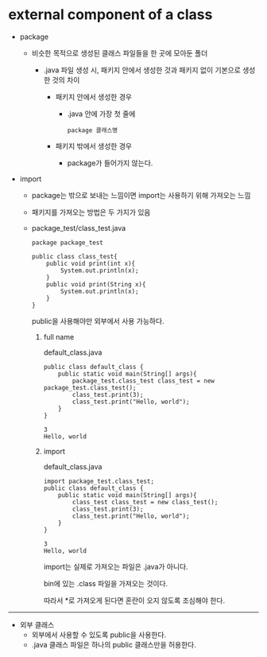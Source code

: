 # external component of a class

- package

  - 비슷한 목적으로 생성된 클래스 파일들을 한 곳에 모아둔 폴더

    - .java 파일 생성 시, 패키지 안에서 생성한 것과 패키지 없이 기본으로 생성한 것의 차이

      - 패키지 안에서 생성한 경우

        - .java 안에 가장 첫 줄에 

          ```
          package 클래스명
          ```

      - 패키지 밖에서 생성한 경우

        - package가 들어가지 않는다.

- import

  - package는 밖으로 보내는 느낌이면 import는 사용하기 위해 가져오는 느낌

  - 패키지를 가져오는 방법은 두 가지가 있음

  - package_test/class_test.java

    ```
    package package_test
    
    public class class_test{
        public void print(int x){
            System.out.println(x);
        }
        public void print(String x){
            System.out.println(x);
        }
    }
    ```

    public을 사용해야만 외부에서 사용 가능하다.

    1. full name

       default_class.java

       ```
       public class default_class {
           public static void main(String[] args){
               package_test.class_test class_test = new package_test.class_test();
               class_test.print(3);
               class_test.print("Hello, world");
           }
       }
       ```

       ```
       3
       Hello, world
       ```

    2. import

       default_class.java

       ```
       import package_test.class_test;
       public class default_class {
           public static void main(String[] args){
               class_test class_test = new class_test();
               class_test.print(3);
               class_test.print("Hello, world");
           }
       }
       ```

       ```
       3
       Hello, world
       ```

       import는 실제로 가져오는 파일은 .java가 아니다.

       bin에 있는 .class 파일을 가져오는 것이다.

       따라서 *로 가져오게 된다면 혼란이 오지 않도록 조심해야 한다.

-----

- 외부 클래스
  - 외부에서 사용할 수 있도록 public을 사용한다.
  - .java 클래스 파일은 하나의 public 클래스만을 허용한다.
